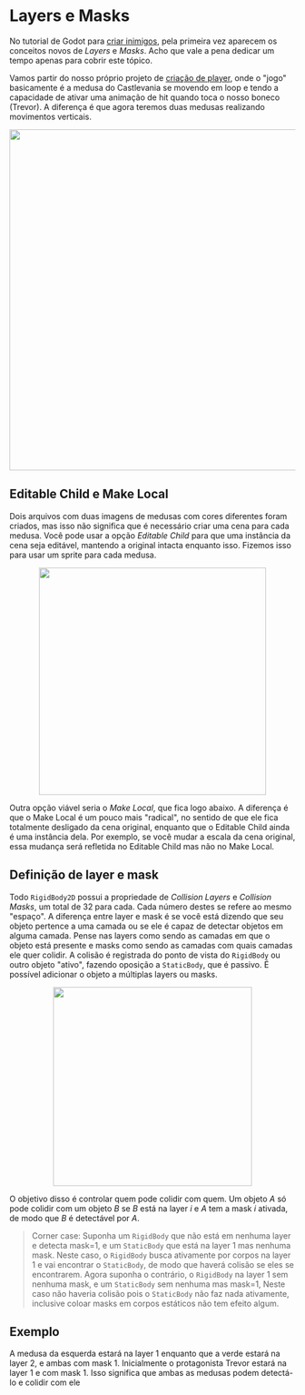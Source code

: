 # Layers e Masks

No tutorial de Godot para [criar inimigos](https://docs.godotengine.org/en/stable/getting_started/first_2d_game/04.creating_the_enemy.html), pela primeira vez aparecem os conceitos novos de *Layers* e *Masks*. Acho que vale a pena dedicar um tempo apenas para cobrir este tópico.

Vamos partir do nosso próprio projeto de [criação de player](https://github.com/felipebottega/Games/tree/gh-pages/Getting%20started/Your%20first%202D%20game/Coding%20the%20player/Animation%201), onde o "jogo" basicamente é a medusa do Castlevania se movendo em loop e tendo a capacidade de ativar uma animação de hit quando toca o nosso boneco (Trevor). A diferença é que agora teremos duas medusas realizando movimentos verticais.

<p align="center">
    <img src="https://github.com/user-attachments/assets/a48d5f58-addc-4244-9505-9d14b1b898ee" width="600">
</p>

## Editable Child e Make Local

Dois arquivos com duas imagens de medusas com cores diferentes foram criados, mas isso não significa que é necessário criar uma cena para cada medusa. Você pode usar a opção *Editable Child* para que uma instância da cena seja editável, mantendo a original intacta enquanto isso. Fizemos isso para usar um sprite para cada medusa.

<p align="center">
    <img src="https://github.com/user-attachments/assets/afb28e2e-5246-44ae-bd17-9b70c55f79c3" width="400">
</p>

Outra opção viável seria o *Make Local*, que fica logo abaixo. A diferença é que o Make Local é um pouco mais "radical", no sentido de que ele fica totalmente desligado da cena original, enquanto que o Editable Child ainda é uma instância dela. Por exemplo, se você mudar a escala da cena original, essa mudança será refletida no Editable Child mas não no Make Local.

## Definição de layer e mask

Todo `RigidBody2D` possui a propriedade de *Collision Layers* e *Collision Masks*, um total de 32 para cada. Cada número destes se refere ao mesmo "espaço". A diferença entre layer e mask é se você está dizendo que seu objeto pertence a uma camada ou se ele é capaz de detectar objetos em alguma camada. Pense nas layers como sendo as camadas em que o objeto está presente e masks como sendo as camadas com quais camadas ele quer colidir. A colisão é registrada do ponto de vista do `RigidBody` ou outro objeto "ativo", fazendo oposição a `StaticBody`, que é passivo. É possível adicionar o objeto a múltiplas layers ou masks. 

<p align="center">
    <img src="https://github.com/user-attachments/assets/4e152a91-112a-45fa-adde-c551e87ad456" width="350">
</p>

O objetivo disso é controlar quem pode colidir com quem. Um objeto $A$ só pode colidir com um objeto $B$ se $B$ está na layer $i$ e $A$ tem a mask $i$ ativada, de modo que $B$ é detectável por $A$. 

> Corner case: Suponha um `RigidBody` que não está em nenhuma layer e detecta mask=1, e um `StaticBody` que está na layer 1 mas nenhuma mask. Neste caso, o `RigidBody` busca ativamente por corpos na layer 1 e vai encontrar o `StaticBody`, de modo que haverá colisão se eles se encontrarem. Agora suponha o contrário, o `RigidBody` na layer 1 sem nenhuma mask, e um `StaticBody` sem nenhuma mas mask=1, Neste caso não haveria colisão pois o `StaticBody` não faz nada ativamente, inclusive coloar masks em corpos estáticos não tem efeito algum.

## Exemplo

A medusa da esquerda estará na layer 1 enquanto que a verde estará na layer 2, e ambas com mask 1. Inicialmente o protagonista Trevor estará na layer 1 e com mask 1. Isso significa que ambas as medusas podem detectá-lo e colidir com ele

